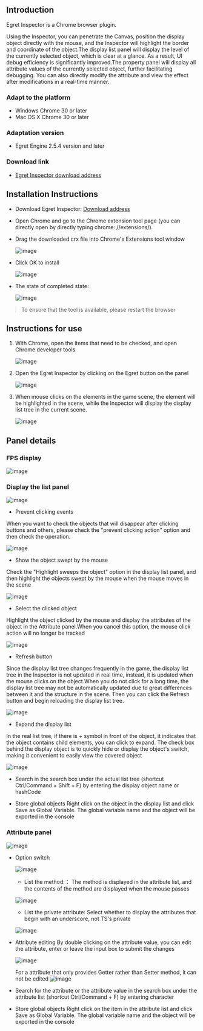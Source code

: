 
## Introduction

Egret Inspector is a Chrome browser plugin.

Using the Inspector, you can penetrate the Canvas, position the display object directly with the mouse, and the Inspector will highlight the border and coordinate of the object.The display list panel will display the level of the currently selected object, which is clear at a glance. As a result, UI debug efficiency is significantly improved.The property panel will display all attribute values of the currently selected object, further facilitating debugging. You can also directly modify the attribute and view the effect after modifications in a real-time manner.

### Adapt to the platform

* Windows Chrome 30 or later
* Mac OS X Chrome 30 or later

### Adaptation version

* Egret Engine 2.5.4 version and later

### Download link

* [Egret Inspector download address](http://www.egret.com/downloads/inspector.html)

## Installation Instructions

* Download Egret Inspector: [Download address](http://www.egret.com/downloads/inspector.html)
* Open Chrome and go to the Chrome extension tool page (you can directly open by directly typing chrome: //extensions/).
* Drag the downloaded crx file into Chrome's Extensions tool window

	![image](1.png)


* Click OK to install

	![image](2.png)

* The state of completed state:

	![image](3.png)

> To ensure that the tool is available, please restart the browser

## Instructions for use

1. With Chrome, open the items that need to be checked, and open Chrome developer tools

	![image](4.png)

2. Open the Egret Inspector by clicking on the Egret button on the panel 

	![image](5.png)


3. When mouse clicks on the elements in the game scene, the element will be highlighted in the scene, while the Inspector will display the display list tree in the current scene.

	![image](6.png)

## Panel details

### FPS display

![image](8.png)

### Display the list panel

![image](9.png)

* Prevent clicking events

When you want to check the objects that will disappear after clicking buttons and others, please check the "prevent clicking action" option and then check the operation.

![image](14.png)


* Show the object swept by the mouse 

Check the "Highlight sweeps the object" option in the display list panel, and then highlight the objects swept by the mouse when the mouse moves in the scene

![image](11.png)


* Select the clicked object

Highlight the object clicked by the mouse and display the attributes of the object in the Attribute panel.When you cancel this option, the mouse click action will no longer be tracked

![image](22.png)


* Refresh button

Since the display list tree changes frequently in the game, the display list tree in the Inspector is not updated in real time, instead, it is updated when the mouse clicks on the object.When you do not click for a long time, the display list tree may not be automatically updated due to great differences between it and the structure in the scene. Then you can click the Refresh button and begin reloading the display list tree.

![image](13.png)


* Expand the display list

In the real list tree, if there is + symbol in front of the object, it indicates that the object contains child elements, you can click to expand. The check box behind the display object is to quickly hide or display the object's switch, making it convenient to easily view the covered object

![image](15.png)


* Search in the search box under the actual list tree (shortcut Ctrl/Command + Shift + F) by entering the display object name or hashCode

* Store global objects
Right click on the object in the display list and click Save as Global Variable. The global variable name and the object will be exported in the console

### Attribute panel

![image](10.png)

* Option switch

	![image](21.png)

	* List the method:：
The method is displayed in the attribute list, and the contents of the method are displayed when the mouse passes

	![image](17.png)

	* List the private attribute:
Select whether to display the attributes that begin with an underscore, not TS's private

	![image](18.png)

* Attribute editing
	By double clicking on the attribute value, you can edit the attribute, enter or leave the input box to submit the changes

	![image](19.png)

	For a attribute that only provides Getter rather than Setter method, it can not be edited
	![image](20.png)


* Search for the attribute or the attribute value in the search box under the attribute list (shortcut Ctrl/Command + F) by entering character

* Store global objects
Right click on the item in the attribute list and click Save as Global Variable. The global variable name and the object will be exported in the console
